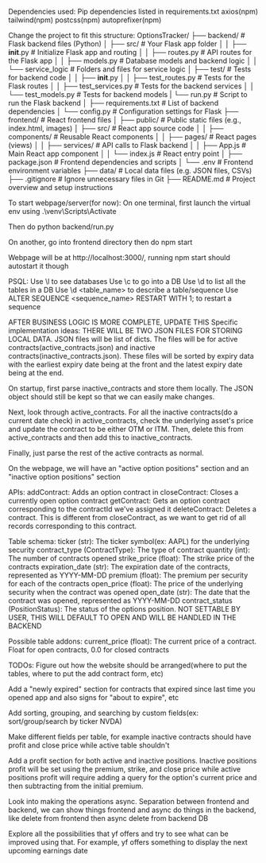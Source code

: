 Dependencies used:
Pip dependencies listed in requirements.txt
axios(npm)
tailwind(npm)
postcss(npm)
autoprefixer(npm)

Change the project to fit this structure:
OptionsTracker/
├── backend/                  # Flask backend files (Python)
│   ├── src/                  # Your Flask app folder
│   │   ├── __init__.py       # Initialize Flask app and routing
│   │   ├── routes.py         # API routes for the Flask app
│   │   ├── models.py         # Database models and backend logic
│   │   └── service_logic     # Folders and files for service logic
│   ├── test/                 # Tests for backend code
│   │   ├── __init__.py
│   │   ├── test_routes.py    # Tests for the Flask routes
│   │   ├── test_services.py  # Tests for the backend services
│   │   └── test_models.py    # Tests for backend models
|   └── run.py                # Script to run the Flask backend
│   ├── requirements.txt      # List of backend dependencies
│   └── config.py             # Configuration settings for Flask
├── frontend/                 # React frontend files
│   ├── public/               # Public static files (e.g., index.html, images)
│   ├── src/                  # React app source code
│   │   ├── components/       # Reusable React components
│   │   ├── pages/            # React pages (views)
│   │   ├── services/         # API calls to Flask backend
│   │   ├── App.js            # Main React app component
│   │   └── index.js          # React entry point
│   ├── package.json          # Frontend dependencies and scripts
│   └── .env                  # Frontend environment variables
├── data/                     # Local data files (e.g. JSON files, CSVs)
├── .gitignore                # Ignore unnecessary files in Git
├── README.md                 # Project overview and setup instructions


To start webpage/server(for now):
On one terminal, first launch the virtual env using
.\venv\Scripts\Activate

Then do
python backend/run.py

On another, go into frontend directory then do
npm start

Webpage will be at http://localhost:3000/, running npm start should autostart it though

PSQL:
Use \l to see databases
Use \c <DB> to go into a DB
Use \d to list all the tables in a DB
Use \d <table_name> to describe a table/sequence
Use ALTER SEQUENCE <sequence_name> RESTART WITH 1; to restart a sequence


AFTER BUSINESS LOGIC IS MORE COMPLETE, UPDATE THIS
Specific implementation ideas:
THERE WILL BE TWO JSON FILES FOR STORING LOCAL DATA. JSON files will be list of dicts. The files will be for active contracts(active_contracts.json) and inactive contracts(inactive_contracts.json).
These files will be sorted by expiry data with the earliest expiry date being at the front and the latest expiry date being at the end.

On startup, first parse inactive_contracts and store them locally. The JSON object should still be kept so that we can easily make changes.

Next, look through active_contracts. For all the inactive contracts(do a current date check) in active_contracts, check the underlying asset's price and update the contract to be either OTM or ITM.
Then, delete this from active_contracts and then add this to inactive_contracts.

Finally, just parse the rest of the active contracts as normal.

On the webpage, we will have an "active option positions" section and an "inactive option positions" section

APIs:
addContract: Adds an option contract in
closeContract: Closes a currently open option contract
getContract: Gets an option contract corresponding to the contractId we've assigned it
deleteContract: Deletes a contract. This is different from closeContract, as we want to get rid of all records corresponding to this contract.

Table schema:
ticker (str): The ticker symbol(ex: AAPL) for the underlying security
contract_type (ContractType): The type of contract
quantity (int): The number of contracts opened
strike_price (float): The strike price of the contracts
expiration_date (str): The expiration date of the contracts, represented as YYYY-MM-DD
premium (float): The premium per security for each of the contracts
open_price (float): The price of the underlying security when the contract was opened
open_date (str): The date that the contract was opened, represented as YYYY-MM-DD
contract_status (PositionStatus): The status of the options position. NOT SETTABLE BY USER, THIS WILL DEFAULT TO OPEN AND WILL BE HANDLED IN THE BACKEND

Possible table addons:
current_price (float): The current price of a contract. Float for open contracts, 0.0 for closed contracts



TODOs:
Figure out how the website should be arranged(where to put the tables, where to put the add contract form, etc)

Add a "newly expired" section for contracts that expired since last time you opened app and also signs for "about to expire", etc

Add sorting, grouping, and searching by custom fields(ex: sort/group/search by ticker NVDA)

Make different fields per table, for example inactive contracts should have profit and close price while active table shouldn't

Add a profit section for both active and inactive positions. Inactive positions profit will be set using the premium, strike, and close price while active
positions profit will require adding a query for the option's current price and then subtracting from the initial premium.

Look into making the operations async. Separation between frontend and backend, we can show things frontend and async do things in the backend, like delete from frontend then async delete from backend DB

Explore all the possibilities that yf offers and try to see what can be improved using that. For example, yf offers something to display the next upcoming earnings date
